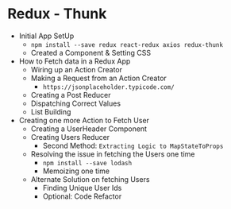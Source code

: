 # Redux - Thunk
- Initial App SetUp 
    - `npm install --save redux react-redux axios redux-thunk`
    - Created a Component & Setting CSS
- How to Fetch data in a Redux App
    - Wiring up an Action Creator
    - Making a Request from an Action Creator
        - `https://jsonplaceholder.typicode.com/`
    - Creating a Post Reducer
    - Dispatching Correct Values
    - List Building
- Creating one more Action to Fetch User
    - Creating a UserHeader Component
    - Creating Users Reducer
        - Second Method: `Extracting Logic to MapStateToProps`
    - Resolving the issue in fetching the Users one time
        - `npm install --save lodash`
        - Memoizing one time
    - Alternate Solution on fetching Users
        - Finding Unique User Ids
        - Optional: Code Refactor